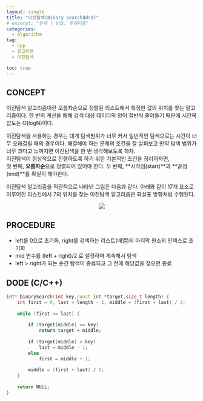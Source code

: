 ```yaml
---
layout: single
title: "이진탐색(Binary Searchddsd)"
# excerpt: "단계 | 번호: 문제이름"
categories:
  - Algorithm
tag:
  - Cpp
  - 알고리즘
  - 이진탐색

toc: true
---
```


## CONCEPT
이진탐색 알고리즘이란 오름차순으로 정렬된 리스트에서 특정한 값의 위치를 찾는 알고리즘이다. 한 번의 계산을 통해 검색 대상 데이터의 양이 절반씩 줄어들기 때문에 시간복잡도는 O(logN)이다.   
   
이진탐색을 사용하는 경우는 대개 탐색범위가 너무 커서 일반적인 탐색으로는 시간이 너무 오래걸릴 때의 경우이다. 해결해야 하는 문제의 조건을 잘 살펴보고 만약 탐색 범위가 너무 크다고 느껴지면 이진탐색을 한 번 생각해보도록 하자.    
이진탐색이 정상적으로 진행하도록 하기 위한 기본적인 조건을 정리하자면,   
첫 번째, **오름차순**으로 정렬되어 있어야 한다.
두 번째, **시작점(start)**과 **끝점(end)**를 확실히 해야한다.   
   
이진탐색 알고리즘을 직관적으로 나타낸 그림은 다음과 같다. 아래와 같이 17개 요소로 이루어진 리스트에서 7의 위치를 찾는 이진탐색 알고리즘은 화살표 방향처럼 수행된다.
<div style="text-align : center;">
	<img src="https://upload.wikimedia.org/wikipedia/commons/thumb/8/83/Binary_Search_Depiction.svg/330px-Binary_Search_Depiction.svg.png">
</div>   

## PROCEDURE
- left를 0으로 초기화, right를 검색하는 리스트(배열)의 마지막 원소의 인텍스로 초기화
- mid 변수를 (left + right)/2 로 설정하며 계속해서 탐색
- left > right가 되는 순간 탐색이 종료되고 그 전에 해당값을 찾으면 종료

## DODE (C/C++)
```cpp
int* binarySearch(int key,const int *target,size_t length) {
    int first = 0, last = length - 1, middle = (first + last) / 2;
 
    while (first <= last) {     
 
        if (target[middle] == key)
            return target + middle;
 
        if (target[middle] > key)
            last = middle - 1;
        else
            first = middle + 1;
 
        middle = (first + last) / 2;
    }
 
    return NULL;
}
```

